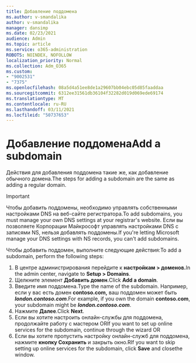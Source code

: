 ```yaml
---
title: Добавление поддомена
ms.author: v-smandalika
author: v-smandalika
manager: dansimp
ms.date: 02/23/2021
audience: Admin
ms.topic: article
ms.service: o365-administration
ROBOTS: NOINDEX, NOFOLLOW
localization_priority: Normal
ms.collection: Adm_O365
ms.custom:
- "9002531"
- "7375"
ms.openlocfilehash: 08a5d4a51ee8de1a29607bb04ebc05d85faaddaa
ms.sourcegitcommit: 6312ee31561db36104f32282d019d069ede69174
ms.translationtype: MT
ms.contentlocale: ru-RU
ms.lasthandoff: 03/11/2021
ms.locfileid: "50737653"
---
```

# <a name="add-a-subdomain"></a><span data-ttu-id="7e889-102">Добавление поддомена</span><span class="sxs-lookup"><span data-stu-id="7e889-102">Add a subdomain</span></span>

<span data-ttu-id="7e889-103">Действия для добавления поддомена такие же, как добавление обычного домена.</span><span class="sxs-lookup"><span data-stu-id="7e889-103">The steps for adding a subdomain are the same as adding a regular domain.</span></span> 

> [!IMPORTANT]
> <span data-ttu-id="7e889-104">Чтобы добавить поддомены, необходимо управлять собственными настройками DNS на веб-сайте регистратора.</span><span class="sxs-lookup"><span data-stu-id="7e889-104">To add subdomains, you must manage your own DNS settings at your registrar's website.</span></span> <span data-ttu-id="7e889-105">Если вы позволяете Корпорации Майкрософт управлять настройками DNS с записями NS, нельзя добавлять поддомены.</span><span class="sxs-lookup"><span data-stu-id="7e889-105">If you're letting Microsoft manage your DNS settings with NS records, you can't add subdomains.</span></span> 

<span data-ttu-id="7e889-106">Чтобы добавить поддомен, выполните следующие действия:</span><span class="sxs-lookup"><span data-stu-id="7e889-106">To add a subdomain, perform the following steps:</span></span>

1. <span data-ttu-id="7e889-107">В центре администрирования перейдите к **настройкам > доменов.**</span><span class="sxs-lookup"><span data-stu-id="7e889-107">In the admin center, navigate to **Setup > Domains**.</span></span>
2. <span data-ttu-id="7e889-108">Щелкните элемент **Добавить домен**.</span><span class="sxs-lookup"><span data-stu-id="7e889-108">Click **Add a domain**.</span></span>
3. <span data-ttu-id="7e889-109">Введите имя поддомена.</span><span class="sxs-lookup"><span data-stu-id="7e889-109">Type the name of the subdomain.</span></span> <span data-ttu-id="7e889-110">Например, если у вас есть домен **contoso.com,** ваш поддомен может быть **_london.contoso.com_**.</span><span class="sxs-lookup"><span data-stu-id="7e889-110">For example, if you own the domain **contoso.com**, your subdomain might be **_london.contoso.com_**.</span></span>
4. <span data-ttu-id="7e889-111">Нажмите **Далее**.</span><span class="sxs-lookup"><span data-stu-id="7e889-111">Click **Next**.</span></span>
5. <span data-ttu-id="7e889-112">Если вы хотите настроить онлайн-службы для поддомена, продолжайте работу с мастером OR</span><span class="sxs-lookup"><span data-stu-id="7e889-112">If you want to set up online services for the subdomain, continue through the wizard OR</span></span>
6. <span data-ttu-id="7e889-113">Если вы хотите пропустить настройку онлайн-служб для поддомена, нажмите **кнопку Сохранить** и закрыть окно.</span><span class="sxs-lookup"><span data-stu-id="7e889-113">RIf you want to skip setting up online services for the subdomain, click **Save** and closethe window.</span></span>

